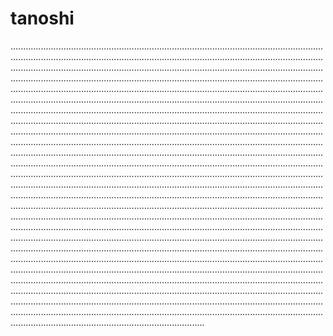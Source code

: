 # tanoshi

.....................................................................................................................................................................................................................................................................................................................................................................................................................................................................................................................................................................................................................................................................................................................................................................................................................................................................................................................................................................................................................................................................................................................................................................................................................................................................................................................................................................................................................................................................................................................................................................................................................................................................................................................................................................................................................................................................................................................................................................................................................................................................................................................................................................................................................................................................................................................................................................................................................................................................................................................................................................................................................................................................................................................................................................................................................................................................................................................................................................................................................................................................................................................................................................................................................................................................................................................................................................................................................................